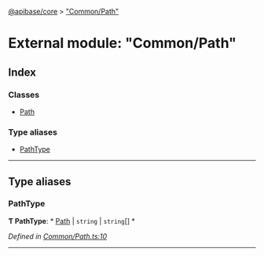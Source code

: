 [@apibase/core](../README.md) > ["Common/Path"](../modules/_common_path_.md)

# External module: "Common/Path"

## Index

### Classes

* [Path](../classes/_common_path_.path.md)

### Type aliases

* [PathType](_common_path_.md#pathtype)

---

## Type aliases

<a id="pathtype"></a>

###  PathType

**Ƭ PathType**: * [Path](../classes/_common_path_.path.md) &#124; `string` &#124; `string`[]
*

*Defined in [Common/Path.ts:10](https://github.com/chapterjason/APIBase/blob/4d25de7/packages/core/src/Common/Path.ts#L10)*

___

